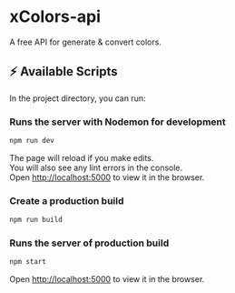 # xColors-api

A free API for generate &amp; convert colors.

## :zap: Available Scripts

In the project directory, you can run:

### Runs the server with Nodemon for development
```sh
npm run dev
```
The page will reload if you make edits.\
You will also see any lint errors in the console.\
Open [http://localhost:5000](http://localhost:5000) to view it in the browser.

### Create a production build
```sh
npm run build
```

### Runs the server of production build
```sh
npm start
```
Open [http://localhost:5000](http://localhost:5000) to view it in the browser.
